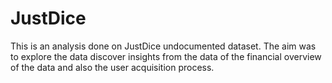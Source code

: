 # JustDice

This is an analysis done on JustDice undocumented dataset. The aim was to explore the data discover insights from the data of the financial overview of the data and also the user acquisition process.
